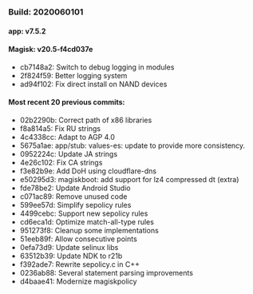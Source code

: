 ### Build: 2020060101
#### app: v7.5.2
#### Magisk: v20.5-f4cd037e

- cb7148a2: Switch to debug logging in modules
- 2f824f59: Better logging system
- ad94f102: Fix direct install on NAND devices

#### Most recent 20 previous commits:

- 02b2290b: Correct path of x86 libraries
- f8a814a5: Fix RU strings
- 4c4338cc: Adapt to AGP 4.0
- 5675a1ae: app/stub: values-es: update to provide more consistency.
- 0952224c: Update JA strings
- 4e26c102: Fix CA strings
- f3e82b9e: Add DoH using cloudflare-dns
- e50295d3: magiskboot: add support for lz4 compressed dt (extra)
- fde78be2: Update Android Studio
- c071ac89: Remove unused code
- 599ee57d: Simplify sepolicy rules
- 4499cebc: Support new sepolicy rules
- cd6eca1d: Optimize match-all-type rules
- 951273f8: Cleanup some implementations
- 51eeb89f: Allow consecutive points
- 0efa73d9: Update selinux libs
- 63512b39: Update NDK to r21b
- f392ade7: Rewrite sepolicy.c in C++
- 0236ab88: Several statement parsing improvements
- d4baae41: Modernize magiskpolicy
